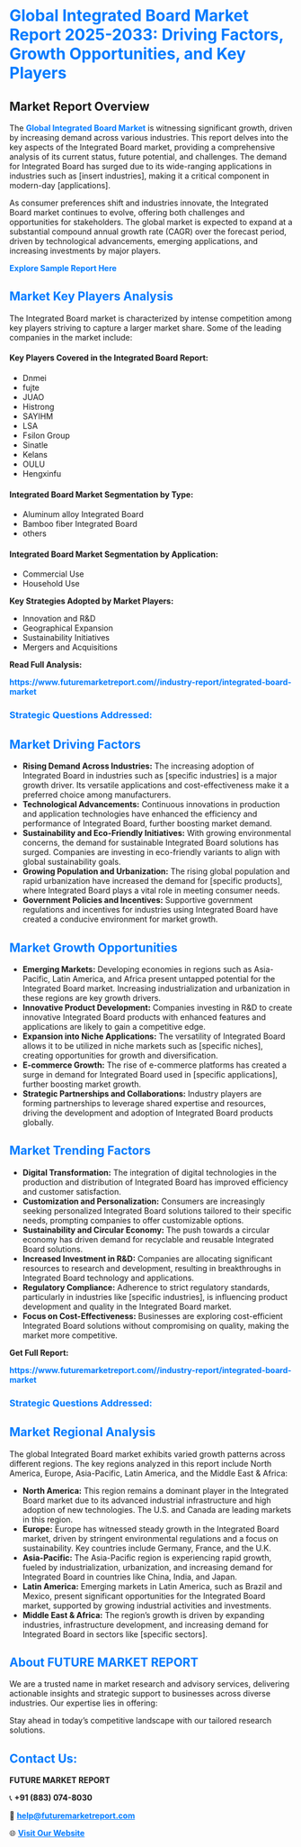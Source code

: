 <h1 style="color: #007BFF;">Global Integrated Board Market Report 2025-2033: Driving Factors, Growth Opportunities, and Key Players</h1>

<section id="overview">
<h2>Market Report Overview</h2>
<p>The <a href="https://www.futuremarketreport.com//industry-report/integrated-board-market" style="color: #007BFF; text-decoration: none;"><strong>Global Integrated Board Market</strong></a> is witnessing significant growth, driven by increasing demand across various industries. This report delves into the key aspects of the Integrated Board market, providing a comprehensive analysis of its current status, future potential, and challenges. The demand for Integrated Board has surged due to its wide-ranging applications in industries such as [insert industries], making it a critical component in modern-day [applications].</p>
<p>As consumer preferences shift and industries innovate, the Integrated Board market continues to evolve, offering both challenges and opportunities for stakeholders. The global market is expected to expand at a substantial compound annual growth rate (CAGR) over the forecast period, driven by technological advancements, emerging applications, and increasing investments by major players.</p>
</section>

<section id="overview">
<p><a href="https://www.futuremarketreport.com//request-sample/reportId=75603" style="color: #007BFF; text-decoration: none;"><strong>Explore Sample Report Here</strong></a></p>
</section>

<section id="key-players">
<h2 style="color: #007BFF;">Market Key Players Analysis</h2>
<p>The Integrated Board market is characterized by intense competition among key players striving to capture a larger market share. Some of the leading companies in the market include:</p>
<h4>Key Players Covered in the Integrated Board Report:</h4>
<ul><li>Dnmei</li><li>fujte</li><li>JUAO</li><li>Histrong</li><li>SAYIHM</li><li>LSA</li><li>Fsilon Group</li><li>Sinatle</li><li>Kelans</li><li>OULU</li><li>Hengxinfu</li></ul>
<h4>Integrated Board Market Segmentation by Type:</h4>
<ul><li>Aluminum alloy Integrated Board</li><li>Bamboo fiber Integrated Board</li><li>others</li></ul>

<h4>Integrated Board Market Segmentation by Application:</h4>
<ul><li>Commercial Use</li><li>Household Use</li></ul>
<p><strong>Key Strategies Adopted by Market Players:</strong></p>
<ul>
<li>Innovation and R&D</li>
<li>Geographical Expansion</li>
<li>Sustainability Initiatives</li>
<li>Mergers and Acquisitions</li>
</ul>
</section>

<section>
<p><strong>Read Full Analysis: </strong></p><a href="https://www.futuremarketreport.com//industry-report/integrated-board-market" style="color: #007BFF; text-decoration: none;"><strong>https://www.futuremarketreport.com//industry-report/integrated-board-market</strong></a>
<h3 style="color: #007BFF;">Strategic Questions Addressed:</h3>
</section>

<section id="driving-factors">
<h2 style="color: #007BFF;">Market Driving Factors</h2>
<ul>
<li><strong>Rising Demand Across Industries:</strong> The increasing adoption of Integrated Board in industries such as [specific industries] is a major growth driver. Its versatile applications and cost-effectiveness make it a preferred choice among manufacturers.</li>
<li><strong>Technological Advancements:</strong> Continuous innovations in production and application technologies have enhanced the efficiency and performance of Integrated Board, further boosting market demand.</li>
<li><strong>Sustainability and Eco-Friendly Initiatives:</strong> With growing environmental concerns, the demand for sustainable Integrated Board solutions has surged. Companies are investing in eco-friendly variants to align with global sustainability goals.</li>
<li><strong>Growing Population and Urbanization:</strong> The rising global population and rapid urbanization have increased the demand for [specific products], where Integrated Board plays a vital role in meeting consumer needs.</li>
<li><strong>Government Policies and Incentives:</strong> Supportive government regulations and incentives for industries using Integrated Board have created a conducive environment for market growth.</li>
</ul>
</section>

<section id="growth-opportunities">
<h2 style="color: #007BFF;">Market Growth Opportunities</h2>
<ul>
<li><strong>Emerging Markets:</strong> Developing economies in regions such as Asia-Pacific, Latin America, and Africa present untapped potential for the Integrated Board market. Increasing industrialization and urbanization in these regions are key growth drivers.</li>
<li><strong>Innovative Product Development:</strong> Companies investing in R&D to create innovative Integrated Board products with enhanced features and applications are likely to gain a competitive edge.</li>
<li><strong>Expansion into Niche Applications:</strong> The versatility of Integrated Board allows it to be utilized in niche markets such as [specific niches], creating opportunities for growth and diversification.</li>
<li><strong>E-commerce Growth:</strong> The rise of e-commerce platforms has created a surge in demand for Integrated Board used in [specific applications], further boosting market growth.</li>
<li><strong>Strategic Partnerships and Collaborations:</strong> Industry players are forming partnerships to leverage shared expertise and resources, driving the development and adoption of Integrated Board products globally.</li>
</ul>
</section>

<section id="trending-factors">
<h2 style="color: #007BFF;">Market Trending Factors</h2>
<ul>
<li><strong>Digital Transformation:</strong> The integration of digital technologies in the production and distribution of Integrated Board has improved efficiency and customer satisfaction.</li>
<li><strong>Customization and Personalization:</strong> Consumers are increasingly seeking personalized Integrated Board solutions tailored to their specific needs, prompting companies to offer customizable options.</li>
<li><strong>Sustainability and Circular Economy:</strong> The push towards a circular economy has driven demand for recyclable and reusable Integrated Board solutions.</li>
<li><strong>Increased Investment in R&D:</strong> Companies are allocating significant resources to research and development, resulting in breakthroughs in Integrated Board technology and applications.</li>
<li><strong>Regulatory Compliance:</strong> Adherence to strict regulatory standards, particularly in industries like [specific industries], is influencing product development and quality in the Integrated Board market.</li>
<li><strong>Focus on Cost-Effectiveness:</strong> Businesses are exploring cost-efficient Integrated Board solutions without compromising on quality, making the market more competitive.</li>
</ul>
</section>

<section>
<p><strong>Get Full Report: </strong></p><a href="https://www.futuremarketreport.com//industry-report/integrated-board-market" style="color: #007BFF; text-decoration: none;"><strong>https://www.futuremarketreport.com//industry-report/integrated-board-market</strong></a>
<h3 style="color: #007BFF;">Strategic Questions Addressed:</h3>
</section>


<section id="regional-analysis">
<h2 style="color: #007BFF;">Market Regional Analysis</h2>
<p>The global Integrated Board market exhibits varied growth patterns across different regions. The key regions analyzed in this report include North America, Europe, Asia-Pacific, Latin America, and the Middle East & Africa:</p>
<ul>
<li><strong>North America:</strong> This region remains a dominant player in the Integrated Board market due to its advanced industrial infrastructure and high adoption of new technologies. The U.S. and Canada are leading markets in this region.</li>
<li><strong>Europe:</strong> Europe has witnessed steady growth in the Integrated Board market, driven by stringent environmental regulations and a focus on sustainability. Key countries include Germany, France, and the U.K.</li>
<li><strong>Asia-Pacific:</strong> The Asia-Pacific region is experiencing rapid growth, fueled by industrialization, urbanization, and increasing demand for Integrated Board in countries like China, India, and Japan.</li>
<li><strong>Latin America:</strong> Emerging markets in Latin America, such as Brazil and Mexico, present significant opportunities for the Integrated Board market, supported by growing industrial activities and investments.</li>
<li><strong>Middle East & Africa:</strong> The region’s growth is driven by expanding industries, infrastructure development, and increasing demand for Integrated Board in sectors like [specific sectors].</li>
</ul>
</section>

<footer>
<h2 style="color: #007BFF;">About FUTURE MARKET REPORT</h2>
<p>We are a trusted name in market research and advisory services, delivering actionable insights and strategic support to businesses across diverse industries. Our expertise lies in offering:</p>

<p>Stay ahead in today’s competitive landscape with our tailored research solutions.</p>

<h2 style="color: #007BFF;">Contact Us:</h2>
<p><strong>FUTURE MARKET REPORT</strong></p>
<p>📞 <strong>+91 (883) 074-8030</strong></p>
<p>📧 <strong><a href="mailto:help@futuremarketreport.com" style="color: #007BFF;">help@futuremarketreport.com</a></strong></p>
<p>🌐 <strong><a href="https://www.futuremarketreport.com/" style="color: #007BFF;">Visit Our Website</a></strong></p>
</footer>